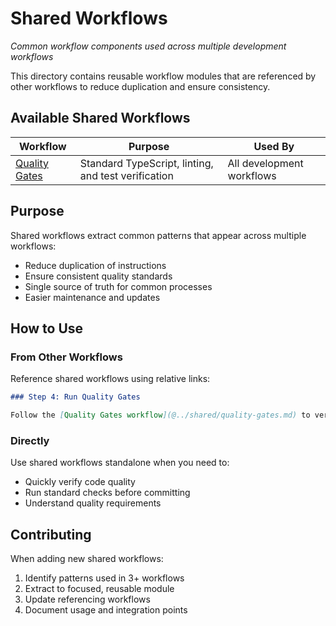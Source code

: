 # Shared Workflows

_Common workflow components used across multiple development workflows_

This directory contains reusable workflow modules that are referenced by other workflows to reduce duplication and ensure consistency.

## Available Shared Workflows

| Workflow                            | Purpose                                             | Used By                   |
| ----------------------------------- | --------------------------------------------------- | ------------------------- |
| [Quality Gates](@./quality-gates.md) | Standard TypeScript, linting, and test verification | All development workflows |

## Purpose

Shared workflows extract common patterns that appear across multiple workflows:

- Reduce duplication of instructions
- Ensure consistent quality standards
- Single source of truth for common processes
- Easier maintenance and updates

## How to Use

### From Other Workflows

Reference shared workflows using relative links:

```markdown
### Step 4: Run Quality Gates

Follow the [Quality Gates workflow](@../shared/quality-gates.md) to verify your changes.
```

### Directly

Use shared workflows standalone when you need to:

- Quickly verify code quality
- Run standard checks before committing
- Understand quality requirements

## Contributing

When adding new shared workflows:

1. Identify patterns used in 3+ workflows
2. Extract to focused, reusable module
3. Update referencing workflows
4. Document usage and integration points
